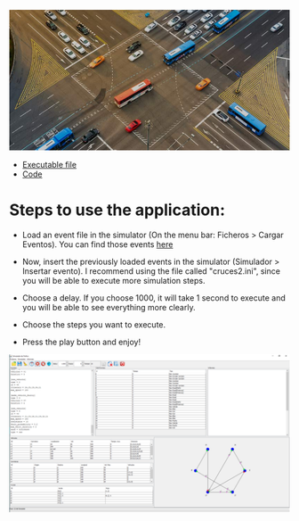 <p align="center">
  <img alt="Traffic Simulator" src="https://github.com/arturobp3/Traffic_Simulator/blob/master/iconos/fondo.jpg">
</p>

* [Executable file](https://github.com/arturobp3/Traffic_Simulator/blob/master/Traffic%20Simulator.jar)
* [Code](https://github.com/arturobp3/Traffic_Simulator/tree/master/Codigo/src)

# Steps to use the application:

* Load an event file in the simulator (On the menu bar: Ficheros > Cargar Eventos). You can find those events [here](https://github.com/arturobp3/Traffic_Simulator/tree/master/Archivos%20para%20ejecutar)

* Now, insert the previously loaded events in the simulator (Simulador > Insertar evento). I recommend using the file called "cruces2.ini", since you will be able to execute more simulation steps.

* Choose a delay. If you choose 1000, it will take 1 second to execute and you will be able to see everything more clearly.

* Choose the steps you want to execute.

* Press the play button and enjoy!


<p align="center">
  <img alt="Graphical user interface: " src="https://github.com/arturobp3/Traffic_Simulator/blob/master/iconos/ejemplo%20simulacion.png">
</p>


